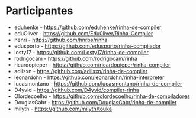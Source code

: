 # Participantes

- eduhenke - https://github.com/eduhenke/rinha-de-compiler
- eduOliver - https://github.com/Edu0liver/Rinha-Compiler
- henri - https://github.com/hnrbs/rinha
- edusporto - https://github.com/edusporto/rinha-compilador
- losty17 - https://github.com/Losty17/rinha-de-compiler
- rodrigocam - https://github.com/rodrigocam/rinha
- ricardopieper - https://github.com/ricardopieper/rinha-compiler
- adilsxn - https://github.com/adilsxn/rinha-de-compiler
- leonardohn - https://github.com/leonardohn/rinha-interpreter
- lucasmontano - https://github.com/lucasmontano/rinha-de-compiler
- D4yvid - https://github.com/D4yvid/compiler-rinha
- Olordecoelho - https://github.com/olordecoelho/rinha-de-compiladores
- DouglasGabr - https://github.com/DouglasGabr/rinha-de-compiler
- milyth - https://github.com/milyth/touka
